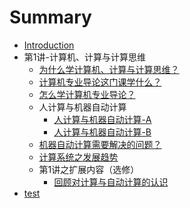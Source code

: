 # Summary

* [Introduction](README.md)
* 第1讲-计算机、计算与计算思维
  * [为什么学计算机、计算与计算思维？](./ch01/为什么学计算机、计算与计算思维？.md)
  * [计算机专业导论这门课学什么？](./ch01/计算机专业导论这门课学什么？.md)
  * [怎么学计算机专业导论？](./ch01/怎么学计算机专业导论？.md)
  * 人计算与机器自动计算
    * [人计算与机器自动计算-A](./ch01/人计算与机器自动计算-A.md)
    * [人计算与机器自动计算-B](./ch01/人计算与机器自动计算-B.md)
  * [机器自动计算需要解决的问题？](./ch01/机器自动计算需要解决的问题？.md)
  * [计算系统之发展趋势](./ch01/计算系统之发展趋势.md)
  * 第1讲之扩展内容（选修）
    * [回顾对计算与自动计算的认识](./ch01/回顾对计算与自动计算的认识.md)
* [test](test.md)

